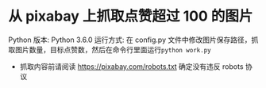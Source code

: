 # 从 pixabay 上抓取点赞超过 100 的图片
 Python 版本: Python 3.6.0
 运行方式: 在 config.py 文件中修改图片保存路径，抓取图片数量，目标点赞数，然后在命令行里面运行```python work.py```
 * 抓取内容前请阅读 https://pixabay.com/robots.txt 确定没有违反 robots 协议 
